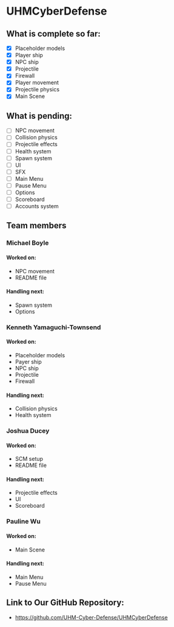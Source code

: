 # UHMCyberDefense
## What is complete so far:
 - [x] Placeholder models
  - [x] Player ship
  - [x] NPC ship
  - [x] Projectile
  - [x] Firewall
 - [x] Player movement
 - [x] Projectile physics
 - [x] Main Scene
## What is pending:
 - [ ] NPC movement
 - [ ] Collision physics
 - [ ] Projectile effects
 - [ ] Health system
 - [ ] Spawn system
 - [ ] UI
 - [ ] SFX
 - [ ] Main Menu
 - [ ] Pause Menu
 - [ ] Options
 - [ ] Scoreboard
 - [ ] Accounts system
## Team members
### Michael Boyle
#### Worked on:
  * NPC movement
  * README file
#### Handling next:
  * Spawn system
  * Options
### Kenneth Yamaguchi-Townsend
#### Worked on:
  * Placeholder models
  * Payer ship
  * NPC ship
  * Projectile
  * Firewall
#### Handling next:
  * Collision physics
  * Health system
### Joshua Ducey
#### Worked on:
  * SCM setup
  * README file
#### Handling next:
  * Projectile effects
  * UI
  * Scoreboard
### Pauline Wu
#### Worked on:
  * Main Scene
#### Handling next:
  * Main Menu
  * Pause Menu
## Link to Our GitHub Repository:
 - https://github.com/UHM-Cyber-Defense/UHMCyberDefense
